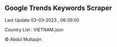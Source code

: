 

## Google Trends Keywords Scraper 
 
Last Update 03-03-2023 , 06:39:00

Country List :
VIETNAM.json



© Abdul Muttaqin 
